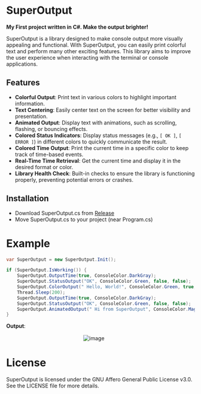 # SuperOutput

**My First project written in C#. Make the output brighter!**

SuperOutput is a library designed to make console output more visually appealing and functional. With SuperOutput, you can easily print colorful text and perform many other exciting features. This library aims to improve the user experience when interacting with the terminal or console applications.

## Features

- **Colorful Output**: Print text in various colors to highlight important information.
- **Text Centering**: Easily center text on the screen for better visibility and presentation.
- **Animated Output**: Display text with animations, such as scrolling, flashing, or bouncing effects.
- **Colored Status Indicators**: Display status messages (e.g., `[ OK ]`, `[ ERROR ]`) in different colors to quickly communicate the result.
- **Colored Time Output**: Print the current time in a specific color to keep track of time-based events.
- **Real-Time Time Retrieval**: Get the current time and display it in the desired format or color.
- **Library Health Check**: Built-in checks to ensure the library is functioning properly, preventing potential errors or crashes.


## Installation
- Download SuperOutput.cs from <a href="https://github.com/localityyy/SuperOutput/releases/tag/superoutput" target="_black">Release</a>
- Move SuperOutput.cs to your project (near Program.cs)

# Example
```csharp
var SuperOutput = new SuperOutput.Init();

if (SuperOutput.IsWorking()) {
    SuperOutput.OutputTime(true, ConsoleColor.DarkGray);
    SuperOutput.StatusOutput("OK", ConsoleColor.Green, false, false);
    SuperOutput.ColorOutput(" Hello, World!", ConsoleColor.Green, true, false);
    Thread.Sleep(200);
    SuperOutput.OutputTime(true, ConsoleColor.DarkGray);
    SuperOutput.StatusOutput("OK", ConsoleColor.Green, false, false);
    SuperOutput.AnimatedOutput(" Hi from SuperOutput", ConsoleColor.Magenta, 200, true);
}
```

**Output**:

ㅤㅤㅤㅤㅤㅤㅤㅤㅤㅤㅤㅤㅤㅤㅤㅤ![image](https://github.com/user-attachments/assets/ac20a952-236c-4594-93b2-aac5762ec585)

# License
SuperOutput is licensed under the GNU Affero General Public License v3.0. See the LICENSE file for more details.
